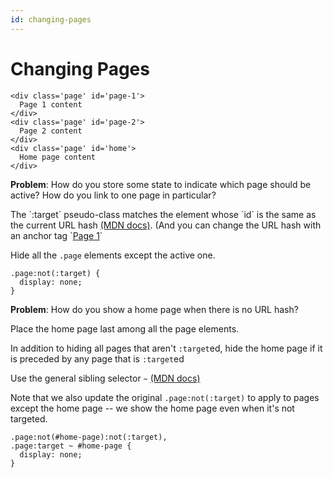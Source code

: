 ```yaml
---
id: changing-pages
---
```

# Changing Pages

```
<div class='page' id='page-1'>
  Page 1 content
</div>
<div class='page' id='page-2'>
  Page 2 content
</div>
<div class='page' id='home'>
  Home page content
</div>
```

**Problem**: How do you store some state to indicate which page should be active? How do you link to one page in particular?

<div class='annotated-code'><div>
The `:target` pseudo-class matches the element whose `id` is the same as the current URL hash
<a target='_blank' href='https://developer.mozilla.org/en-US/docs/Web/CSS/:target'>(MDN docs)</a>.
(And you can change the URL hash with an anchor tag `<a href='#page-1'>Page 1</a>`

Hide all the `.page` elements except the active one.
</div>

```
.page:not(:target) {
  display: none;
}
```


</div>

**Problem**: How do you show a home page when there is no URL hash?

<div class='annotated-code'><div>
  Place the home page last among all the page elements. 

  In addition to hiding all pages that aren't `:target`ed, hide the home page if it is preceded by any page that is `:target`ed

  Use the general sibling selector `~` <a target='_blank' href='https://developer.mozilla.org/en-US/docs/Web/CSS/General_sibling_combinator'>(MDN docs)</a>


  Note that we also update the original `.page:not(:target)` to apply to pages except the home page -- we show the home page even when it's not targeted.
</div>

```
.page:not(#home-page):not(:target),
.page:target ~ #home-page {
  display: none;
}
```
</div>

